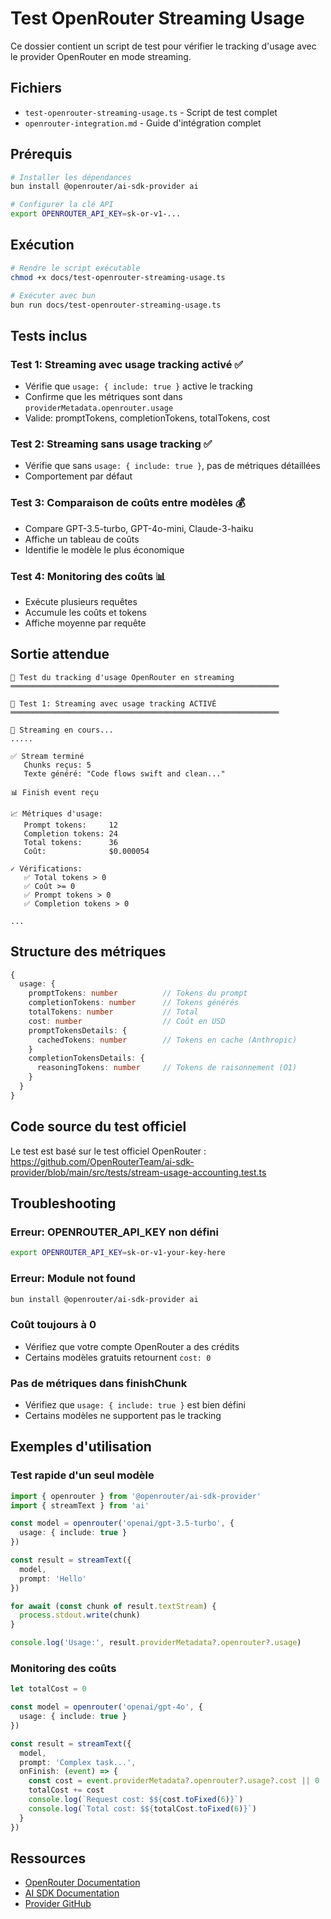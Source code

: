# Test OpenRouter Streaming Usage

Ce dossier contient un script de test pour vérifier le tracking d'usage avec le provider OpenRouter en mode streaming.

## Fichiers

- `test-openrouter-streaming-usage.ts` - Script de test complet
- `openrouter-integration.md` - Guide d'intégration complet

## Prérequis

```bash
# Installer les dépendances
bun install @openrouter/ai-sdk-provider ai

# Configurer la clé API
export OPENROUTER_API_KEY=sk-or-v1-...
```

## Exécution

```bash
# Rendre le script exécutable
chmod +x docs/test-openrouter-streaming-usage.ts

# Exécuter avec bun
bun run docs/test-openrouter-streaming-usage.ts
```

## Tests inclus

### Test 1: Streaming avec usage tracking activé ✅
- Vérifie que `usage: { include: true }` active le tracking
- Confirme que les métriques sont dans `providerMetadata.openrouter.usage`
- Valide: promptTokens, completionTokens, totalTokens, cost

### Test 2: Streaming sans usage tracking ✅
- Vérifie que sans `usage: { include: true }`, pas de métriques détaillées
- Comportement par défaut

### Test 3: Comparaison de coûts entre modèles 💰
- Compare GPT-3.5-turbo, GPT-4o-mini, Claude-3-haiku
- Affiche un tableau de coûts
- Identifie le modèle le plus économique

### Test 4: Monitoring des coûts 📊
- Exécute plusieurs requêtes
- Accumule les coûts et tokens
- Affiche moyenne par requête

## Sortie attendue

```
🚀 Test du tracking d'usage OpenRouter en streaming
════════════════════════════════════════════════════════════

🧪 Test 1: Streaming avec usage tracking ACTIVÉ
════════════════════════════════════════════════════════════

📝 Streaming en cours...
.....

✅ Stream terminé
   Chunks reçus: 5
   Texte généré: "Code flows swift and clean..."

📊 Finish event reçu

📈 Métriques d'usage:
   Prompt tokens:     12
   Completion tokens: 24
   Total tokens:      36
   Coût:              $0.000054

✓ Vérifications:
   ✅ Total tokens > 0
   ✅ Coût >= 0
   ✅ Prompt tokens > 0
   ✅ Completion tokens > 0

...
```

## Structure des métriques

```typescript
{
  usage: {
    promptTokens: number          // Tokens du prompt
    completionTokens: number      // Tokens générés
    totalTokens: number           // Total
    cost: number                  // Coût en USD
    promptTokensDetails: {
      cachedTokens: number        // Tokens en cache (Anthropic)
    }
    completionTokensDetails: {
      reasoningTokens: number     // Tokens de raisonnement (O1)
    }
  }
}
```

## Code source du test officiel

Le test est basé sur le test officiel OpenRouter :
https://github.com/OpenRouterTeam/ai-sdk-provider/blob/main/src/tests/stream-usage-accounting.test.ts

## Troubleshooting

### Erreur: OPENROUTER_API_KEY non défini

```bash
export OPENROUTER_API_KEY=sk-or-v1-your-key-here
```

### Erreur: Module not found

```bash
bun install @openrouter/ai-sdk-provider ai
```

### Coût toujours à 0

- Vérifiez que votre compte OpenRouter a des crédits
- Certains modèles gratuits retournent `cost: 0`

### Pas de métriques dans finishChunk

- Vérifiez que `usage: { include: true }` est bien défini
- Certains modèles ne supportent pas le tracking

## Exemples d'utilisation

### Test rapide d'un seul modèle

```typescript
import { openrouter } from '@openrouter/ai-sdk-provider'
import { streamText } from 'ai'

const model = openrouter('openai/gpt-3.5-turbo', {
  usage: { include: true }
})

const result = streamText({
  model,
  prompt: 'Hello'
})

for await (const chunk of result.textStream) {
  process.stdout.write(chunk)
}

console.log('Usage:', result.providerMetadata?.openrouter?.usage)
```

### Monitoring des coûts

```typescript
let totalCost = 0

const model = openrouter('openai/gpt-4o', {
  usage: { include: true }
})

const result = streamText({
  model,
  prompt: 'Complex task...',
  onFinish: (event) => {
    const cost = event.providerMetadata?.openrouter?.usage?.cost || 0
    totalCost += cost
    console.log(`Request cost: $${cost.toFixed(6)}`)
    console.log(`Total cost: $${totalCost.toFixed(6)}`)
  }
})
```

## Ressources

- [OpenRouter Documentation](https://openrouter.ai/docs)
- [AI SDK Documentation](https://sdk.vercel.ai/docs)
- [Provider GitHub](https://github.com/OpenRouterTeam/ai-sdk-provider)
